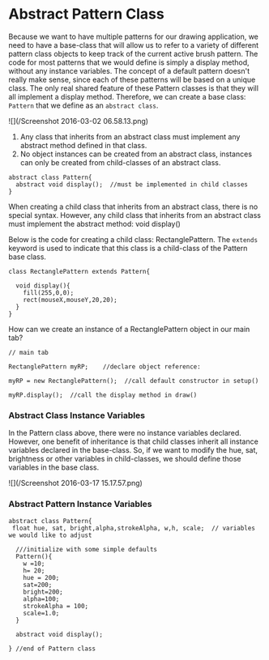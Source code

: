 # Abstract Pattern Class

Because we want to have multiple patterns for our drawing application, we need to have a base-class that will allow us to refer to a variety of different pattern class objects to keep track of the current active brush pattern.  The code for most patterns that we would define is simply a display method, without any instance variables. The concept of a default pattern doesn't really make sense, since each of these patterns will be based on a unique class.  The only real shared feature of these Pattern classes is that they will all implement a display method.  Therefore, we can create a base class:  `Pattern` that we define as an `abstract class`.

![](/Screenshot 2016-03-02 06.58.13.png)

1. Any class that inherits from an abstract class must implement any abstract method defined in that class.
2. No object instances can be created from an abstract class, instances can only be created from child-classes of an abstract class. 

```
abstract class Pattern{
  abstract void display();  //must be implemented in child classes
}
```

When creating a child class that inherits from an abstract class, there is no special syntax. However, any child class that inherits from an abstract class must implement the abstract method: void display\(\)

Below is the code for creating a child class: RectanglePattern.  The `extends` keyword is used to indicate that this class is a child-class of the Pattern base class.

```
class RectanglePattern extends Pattern{

  void display(){
    fill(255,0,0);
    rect(mouseX,mouseY,20,20);
  }
}
```

How can we create an instance of a RectanglePattern object in our main tab?

```
// main tab

RectanglePattern myRP;    //declare object reference: 

myRP = new RectanglePattern();  //call default constructor in setup()

myRP.display();  //call the display method in draw()

```

### Abstract Class Instance Variables

In the Pattern class above, there were no instance variables declared.  However, one benefit of inheritance is that child classes inherit all instance variables declared in the base-class.  So, if we want to modify the hue, sat, brightness or other variables in child-classes, we should define those variables in the base class.

![](/Screenshot 2016-03-17 15.17.57.png)

### Abstract Pattern Instance Variables

```
abstract class Pattern{
 float hue, sat, bright,alpha,strokeAlpha, w,h, scale;  // variables we would like to adjust

  ///initialize with some simple defaults
  Pattern(){
    w =10;
    h= 20;
    hue = 200;
    sat=200;
    bright=200;
    alpha=100;
    strokeAlpha = 100;
    scale=1.0;
  }

  abstract void display();

} //end of Pattern class


```

